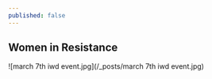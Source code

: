 ```yaml
---
published: false
---
```


## Women in Resistance

![march 7th iwd event.jpg](/_posts/march 7th iwd event.jpg)
